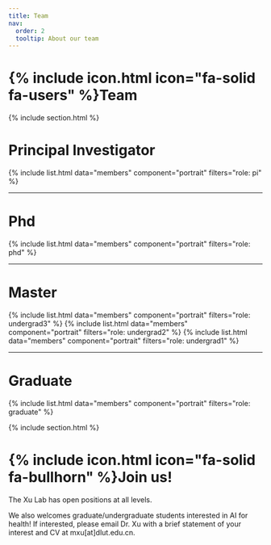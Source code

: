 ```yaml
---
title: Team
nav:
  order: 2
  tooltip: About our team
---
```


# {% include icon.html icon="fa-solid fa-users" %}Team

{% include section.html %}

# Principal Investigator
{% include list.html data="members" component="portrait" filters="role: pi" %}

----
# Phd
{% include list.html data="members" component="portrait" filters="role: phd" %}

----
# Master
{% include list.html data="members" component="portrait" filters="role: undergrad3" %}
{% include list.html data="members" component="portrait" filters="role: undergrad2" %}
{% include list.html data="members" component="portrait" filters="role: undergrad1" %}
<!-- {% include list.html data="members" component="portrait" filters="role: ^(?!pi$)" %} -->
----
# Graduate
{% include list.html data="members" component="portrait" filters="role: graduate" %}

{% include section.html %}
# {% include icon.html icon="fa-solid fa-bullhorn" %}Join us!

The Xu Lab has open positions at all levels.

We also welcomes graduate/undergraduate students interested in AI for health! If interested, please email Dr. Xu with a brief statement of your interest and CV at mxu[at]dlut.edu.cn.

<!-- {% capture content %}

{% include figure.html image="images/photo.jpg" %}
{% include figure.html image="images/photo.jpg" %}
{% include figure.html image="images/photo.jpg" %}

{% endcapture %}

{% include grid.html style="square" content=content %} -->
